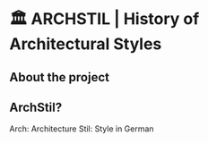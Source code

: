 # 🏛️ ARCHSTIL | History of Architectural Styles

## About the project


## ArchStil?
Arch: Architecture
Stil: Style in German
